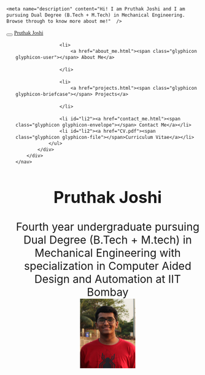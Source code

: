 <html>
<head>

<title>Pruthak Joshi - IIT Bombay</title>
	<meta charset="UTF-8">
	    <link href="https://fonts.googleapis.com/css?family=Gamja+Flower" rel="stylesheet">
	    <link href="https://fonts.googleapis.com/css?family=Indie+Flower" rel="stylesheet">
	    <link rel="stylesheet" href="https://maxcdn.bootstrapcdn.com/bootstrap/3.3.6/css/bootstrap.min.css">
	    <script src="https://ajax.googleapis.com/ajax/libs/jquery/1.12.0/jquery.min.js"></script>
	    <script src="http://maxcdn.bootstrapcdn.com/bootstrap/3.3.6/js/bootstrap.min.js"></script>
	    <link rel="stylesheet" type="text/css" href="webpage.css">
	    
	<meta name="description" content="Hi! I am Pruthak Joshi and I am pursuing Dual Degree (B.Tech + M.Tech) in Mechanical Engineering. Browse through to know more about me!"  /> 

</head>

<body style="background:url(background_home.jpg);background-repeat:no-repeat;background-size: 100% 100%">

<nav class="navbar navbar-inverse navbar-fixed-top">
  		<div class="container-fluid">
    		<div class="navbar-header active">
      			<button type="button" class="navbar-toggle" data-toggle="collapse" data-target="#myNavbar">
        			<span class="icon-bar"></span>
        			<span class="icon-bar"></span>
        			<span class="icon-bar"></span>                        
      			</button>
      			<a class="navbar-brand" href="index.html" style="font-family: 'Pacifico', cursive;">Pruthak Joshi</a>
    		</div>
    		<div class="collapse navbar-collapse" id="myNavbar">
      			<ul class="nav navbar-nav navbar-right">

        			<li>
          				<a href="about_me.html"><span class="glyphicon glyphicon-user"></span> About Me</a>
          				
        			</li>

        			<li>
          				<a href="projects.html"><span class="glyphicon glyphicon-briefcase"></span> Projects</a>
          				
        			</li>

        			<li id="li2"><a href="contact_me.html"><span class="glyphicon glyphicon-envelope"></span> Contact Me</a></li>
        			<li id="li2"><a href="CV.pdf"><span class="glyphicon glyphicon-file"></span>Curriculum Vitae</a></li>
      			</ul>
    		</div>
  		</div>
	</nav>


<p style="margin-bottom:7%;"></p>
<h1 style="font-size:300%" align="center"> Pruthak Joshi</h1>
<center><font style="font-size:200%">Fourth year undergraduate pursuing Dual Degree (B.Tech + M.tech) in Mechanical Engineering with specialization in Computer Aided Design and Automation at IIT Bombay </font>

<center><img src="IMG_0089.jpg" align="center" width="30%" height="60%" >
</body>
</html>